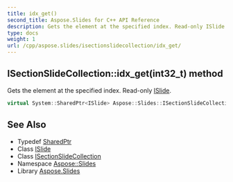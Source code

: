 ```yaml
---
title: idx_get()
second_title: Aspose.Slides for C++ API Reference
description: Gets the element at the specified index. Read-only ISlide.
type: docs
weight: 1
url: /cpp/aspose.slides/isectionslidecollection/idx_get/
---
```

## ISectionSlideCollection::idx_get(int32_t) method


Gets the element at the specified index. Read-only [ISlide](../../islide/).

```cpp
virtual System::SharedPtr<ISlide> Aspose::Slides::ISectionSlideCollection::idx_get(int32_t index)=0
```

## See Also

* Typedef [SharedPtr](../../system/sharedptr/)
* Class [ISlide](../islide/)
* Class [ISectionSlideCollection](./)
* Namespace [Aspose::Slides](../)
* Library [Aspose.Slides](../../)